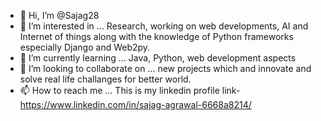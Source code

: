 - 👋 Hi, I’m @Sajag28
- 👀 I’m interested in ... Research, working on web developments, AI and Internet of things along with the knowledge of Python frameworks especially Django and Web2py.
- 🌱 I’m currently learning ... Java, Python, web development aspects
- 💞️ I’m looking to collaborate on ... new projects which and innovate and solve real life challanges for better world.
- 📫 How to reach me ...  This is my linkedin profile link- https://www.linkedin.com/in/sajag-agrawal-6668a8214/

<!---
Sajag28/Sajag28 is a ✨ special ✨ repository because its `README.md` (this file) appears on your GitHub profile.
You can click the Preview link to take a look at your changes.
--->
